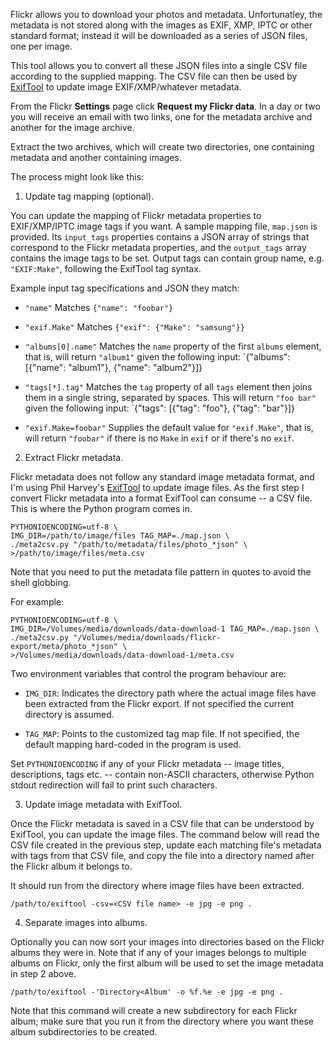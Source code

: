 Flickr allows you to download your photos and metadata. Unfortunatley, the metadata
is not stored along with the images as EXIF, XMP, IPTC or other standard format; instead
it will be downloaded as a series of JSON files, one per image.

This tool allows you to convert all these JSON files into a single CSV file according
to the supplied mapping. The CSV file can then be used by [ExifTool](https://www.sno.phy.queensu.ca/~phil/exiftool/) to update image EXIF/XMP/whatever metadata.

From the Flickr **Settings** page click **Request my Flickr data**. In a day or two you
will receive an email with two links, one for the metadata archive and another for
the image archive.

Extract the two archives, which will create two directories, one containing metadata
and another containing images.

The process might look like this:

1. Update tag mapping (optional).

You can update the mapping of Flickr metadata properties to EXIF/XMP/IPTC image 
tags if you want. A sample mapping file, `map.json` is provided. Its `input_tags`
properties contains a JSON array of strings that correspond to the Flickr metadata
properties, and the `output_tags` array contains the image tags to be set. Output 
tags can contain group name, e.g. `"EXIF:Make"`, following the ExifTool tag syntax.

Example input tag specifications and JSON they match:

- `"name"`
   Matches `{"name": "foobar"}`

- `"exif.Make"`
   Matches `{"exif": {"Make": "samsung"}}`

- `"albums[0].name"`
   Matches the `name` property of the first `albums` element, that is, will return
   `"album1"` given the following input: 
   `{"albums": [{"name": "album1"}, {"name": "album2"}]}

- `"tags[*].tag"`
   Matches the `tag` property of all `tags` element then joins them in a single
   string, separated by spaces. This will return `"foo bar"` given the following input: 
   `{"tags": [{"tag": "foo"}, {"tag": "bar"}]}

- `"exif.Make=foobar"`
   Supplies the default value for `"exif.Make"`, that is, will return `"foobar"`
   if there is no `Make` in `exif` or if there's no `exif`.


2. Extract Flickr metadata.

Flickr metadata does not follow any standard image metadata format, and I'm 
using Phil Harvey's [ExifTool](https://www.sno.phy.queensu.ca/~phil/exiftool/) to
update image files. As the first step I convert Flickr metadata into a format
ExifTool can consume -- a CSV file. This is where the Python program comes in.

    PYTHONIOENCODING=utf-8 \
    IMG_DIR=/path/to/image/files TAG_MAP=./map.json \
    ./meta2csv.py "/path/to/metadata/files/photo_*json" \
    >/path/to/image/files/meta.csv

Note that you need to put the metadata file pattern in quotes to avoid the shell 
globbing.

For example:

```
PYTHONIOENCODING=utf-8 \
IMG_DIR=/Volumes/media/downloads/data-download-1 TAG_MAP=./map.json \
./meta2csv.py "/Volumes/media/downloads/flickr-export/meta/photo_*json" \
>/Volumes/media/downloads/data-download-1/meta.csv
```

Two environment variables that control the program behaviour are:

- `IMG_DIR`: Indicates the directory path where the actual image files have been
  extracted from the Flickr export. If not specified the current directory is assumed.

- `TAG_MAP`: Points to the customized tag map file. If not specified, the default
  mapping hard-coded in the program is used.

Set `PYTHONIOENCODING` if any of your Flickr metadata -- image titles, descriptions,
tags etc. -- contain non-ASCII characters, otherwise Python stdout redirection 
will fail to print such characters.

3. Update image metadata with ExifTool.

Once the Flickr metadata is saved in a CSV file that can be understood by ExifTool,
you can update the image files. The command below will read the CSV file created
in the previous step, update each matching file's metadata with tags from that 
CSV file, and copy the file into a directory named after the Flickr album it belongs to.

It should run from the directory where image files have been extracted. 

    /path/to/exiftool -csv=<CSV file name> -e jpg -e png .

4. Separate images into albums.

Optionally you can now sort your images into directories based on the Flickr albums 
they were in. Note that if any of your images belongs to multiple albums on Flickr,
only the first album will be used to set the image metadata in step 2 above.

    /path/to/exiftool -'Directory<Album' -o %f.%e -e jpg -e png .

Note that this command will create a new subdirectory for each Flickr album; make sure 
that you run it from the directory where you want these album subdirectories to 
be created.
